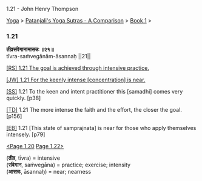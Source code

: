 1.21 - John Henry Thompson 

[Yoga](../../../yoga.md)‎ > ‎[Patanjali's Yoga Sutras - A Comparison](../../patanjani.md)‎ > ‎[Book 1](../book-1.md)‎ > ‎

### 1.21

**तीव्रसंवेगानामासन्नः ॥२१॥**  
tīvra-saṁvegānām-āsannaḥ ||21||  
  
  
[\[RS\] 1.21 The goal is achieved through intensive practice.](http://www.ashtangayoga.info/philosophy/yoga-sutra-patanjali/chapter-1/item/tivra-sanveganam-asannah-21/)  
  
[\[JW\] 1.21 For the keenly intense \[concentration\] is near.](http://books.google.com/books?id=YzFImjtOxUwC&pg=PA47&ci=107%2C778%2C730%2C36&source=bookclip)  
  
[\[SS\]](http://www.amazon.com/Yoga-Sutras-Patanjali-Commentary-Satchidananda/dp/0932040381) 1.21 To the keen and intent practitioner this \[samadhi\] comes very quickly. \[p38\]  
  
[\[TD\]](http://www.amazon.com/Heart-Yoga-Developing-Personal-Practice/dp/089281764X/ref=sr_1_5?ie=UTF8&qid=1326228195&sr=8-5) 1.21 The more intense the faith and the effort, the closer the goal. \[p156\]  
  
[\[EB\]](http://www.amazon.com/Yoga-Sutras-Patanjali-Translation-Commentary/dp/0865477361/ref=sr_1_1?ie=UTF8&s=books&qid=1250508322&sr=1-1) 1.21 \[This state of samprajnata\] is near for those who apply themselves intensely. \[p79\]  
  
  
[<Page 1.20](120.md) [Page 1.22>](122.md)  
  

(**तीव्र**, tīvra) = intensive  
(**संवेगान**, saṁvegāna) = practice; exercise; intensity  
(**आसन्नः**, āsannaḥ) = near; nearness

